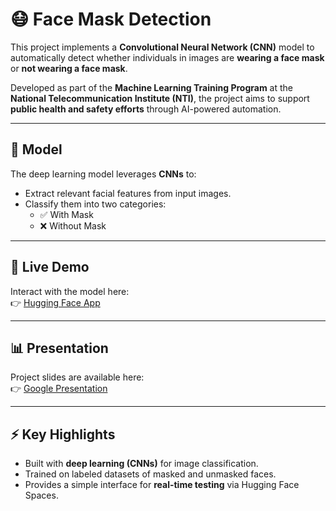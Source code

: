 # 😷 Face Mask Detection  

This project implements a **Convolutional Neural Network (CNN)** model to automatically detect whether individuals in images are **wearing a face mask** or **not wearing a face mask**.  

Developed as part of the **Machine Learning Training Program** at the **National Telecommunication Institute (NTI)**, the project aims to support **public health and safety efforts** through AI-powered automation.  

---

## 🧠 Model  
The deep learning model leverages **CNNs** to:  
- Extract relevant facial features from input images.  
- Classify them into two categories:  
  - ✅ With Mask  
  - ❌ Without Mask  

---

## 🔴 Live Demo  
Interact with the model here:  
👉 [Hugging Face App](https://huggingface.co/spaces/mohamed-eid/face-mask-detection)  

---

## 📊 Presentation  
Project slides are available here:  
👉 [Google Presentation](https://docs.google.com/presentation/d/1YVxzeCErbzCl0wB481eRD2oa7-Ja3xXh/edit?usp=sharing&ouid=115365572239764936265&rtpof=true&sd=true)  

---

## ⚡ Key Highlights  
- Built with **deep learning (CNNs)** for image classification.  
- Trained on labeled datasets of masked and unmasked faces.  
- Provides a simple interface for **real-time testing** via Hugging Face Spaces.  
